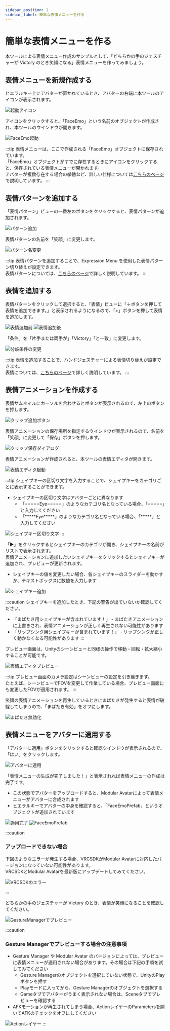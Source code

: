 ```yaml
---
sidebar_position: 1
sidebar_label: 簡単な表情メニューを作る
---
```

 
 # 簡単な表情メニューを作る

本ツールによる表情メニュー作成のサンプルとして、「どちらかの手のジェスチャーが Victory のとき笑顔になる」表情メニューを作ってみましょう。

## 表情メニューを新規作成する

ヒエラルキー上にアバターが置かれているとき、アバターの右端に本ツールのアイコンが表示されます。 

![起動アイコン](launch_icon.png)

アイコンをクリックすると、「FaceEmo」という名前のオブジェクトが作成され、本ツールのウインドウが開きます。

![FaceEmo起動](launch_face_emo.png)

:::tip
表情メニューは、ここで作成される「FaceEmo」オブジェクトに保存されています。  
「FaceEmo」オブジェクトがすでに存在するときにアイコンをクリックすると、保存されている表情メニューが開かれます。  
アバターが複数存在する場合の挙動など、詳しい仕様については[こちらのページ](../../reference/menu)で説明しています。
:::

## 表情パターンを追加する

「表情パターン」ビューの一番左のボタンをクリックすると、表情パターンが追加されます。

![パターン追加](add_pattern.png)

表情パターンの名前を「笑顔」に変更します。

![パターン名変更](modify_pattern_name.png)

:::tip
表情パターンを追加することで、Expression Menu を使用した表情パターン切り替えが設定できます。  
表情パターンについては、[こちらのページ](../../reference/mode)で詳しく説明しています。
:::

## 表情を追加する

表情パターンをクリックして選択すると、「表情」ビューに「＋ボタンを押して表情を追加できます。」と表示されるようになるので、「+」ボタンを押して表情を追加します。

![表情追加前](add_expression_before.png)
![表情追加後](add_expression_after.png)

「条件」を「片手または両手が」「Victory」「と一致」に変更します。

![分岐条件の変更](modify_condition.png)

:::tip
表情を追加することで、ハンドジェスチャーによる表情切り替えが設定できます。  
表情については、[こちらのページ](../../reference/branch)で詳しく説明しています。
:::

## 表情アニメーションを作成する

表情サムネイルにカーソルを合わせるとボタンが表示されるので、左上のボタンを押します。

![クリップ追加ボタン](add_clip_button.png)

表情アニメーションの保存場所を指定するウインドウが表示されるので、名前を「笑顔」に変更して「保存」ボタンを押します。

![クリップ保存ダイアログ](clip_save_dialog.png)

表情アニメーションが作成されると、本ツールの表情エディタが開きます。

![表情エディタ起動](launch_expression_editor.png)

:::tip
シェイプキーの区切り文字を入力することで、シェイプキーをカテゴリごとに表示することができます。

- シェイプキーの区切り文字はアバターごとに異なります
    - 「=====Eye=====」のようなカテゴリ名となっている場合、「=====」と入力してください
    - 「\*\*\*\*\*Eye\*\*\*\*\*」のようなカテゴリ名となっている場合、「\*\*\*\*\*」と入力してください

![シェイプキー区切り文字](blendshape_delimiter.png)
:::


「▶」をクリックするとシェイプキーのカテゴリが開き、シェイプキーの名前がリストで表示されます。  
表情アニメーションに追加したいシェイプキーをクリックするとシェイプキーが追加され、プレビューが更新されます。

- シェイプキーの値を変更したい場合、各シェイプキーのスライダーを動かすか、テキストボックスに数値を入力します

![シェイプキー追加](add_blendshape.png)

:::caution
シェイプキーを追加したとき、下記の警告が出ていないか確認してください。
- 「まばたき用シェイプキーが含まれています！」 -  まばたきアニメーションに上書きされ、表情アニメーションが正しく再生されない可能性があります
- 「リップシンク用シェイプキーが含まれています！」 -  リップシンクが正しく動かなくなる可能性があります
:::

プレビュー画面は、Unityのシーンビューと同様の操作で移動・回転・拡大縮小することが可能です。

![表情エディタプレビュー](preview_expression_editor.png)

:::tip
プレビュー画面のカメラ設定はシーンビューの設定を引き継ぎます。  
たとえば、シーンビューでFOVを変更して作業している場合、プレビュー画面にも変更したFOVが適用されます。
:::

笑顔の表情アニメーションを再生しているときにまばたきが発生すると表情が破綻してしまうので、「まばたき有効」をオフにします。

![まばたき無効化](disable_blink.png)

## 表情メニューをアバターに適用する

「アバターに適用」ボタンをクリックすると確認ウインドウが表示されるので、「はい」をクリックします。

![アバターに適用](apply_to_avatar.png)

「表情メニューの生成が完了しました！」と表示されれば表情メニューの作成は完了です。

- この状態でアバターをアップロードすると、Modular Avatarによって表情メニューがアバターに合成されます
- ヒエラルキーでアバターの中身を確認すると、「FaceEmoPrefab」というオブジェクトが追加されています

![適用完了](application_completed.png)
![FaceEmoPrefab](face_emo_prefab.png)

:::caution
### アップロードできない場合

下図のようなエラーが発生する場合、VRCSDKがModular Avatarに対応したバージョンになっていない可能性があります。  
VRCSDKとModular Avatarを最新版にアップデートしてみてください。

![VRCSDKのエラー](sdk_error.png)

:::

どちらかの手のジェスチャーが Victory のとき、表情が笑顔になることを確認してください。

![GestureManagerでプレビュー](preview_in_gesture_manager.png)

:::caution
### Gesture Managerでプレビューする場合の注意事項

- Gesture Manager や Modular Avatar のバージョンによっては、プレビューに表情メニューが適用されない場合があります。その場合は下記の手順を試してみてください
    - Gesture Managerのオブジェクトを選択していない状態で、UnityのPlayボタンを押す
    - Playモードに入ってから、Gesture Managerのオブジェクトを選択する
    - Gameタブでアバターがうまく表示されない場合は、Sceneタブでプレビューを確認する
- AFKモーションが再生されてしまう場合、ActionレイヤーのParametersを開いてAFKのチェックをオフにしてください

![Actionレイヤー](action_layer.png)
:::
